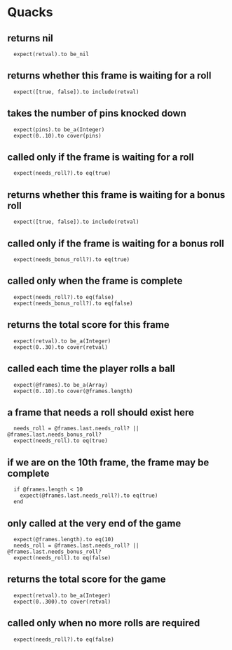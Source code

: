 # Quacks

## returns nil

```
  expect(retval).to be_nil
```

## returns whether this frame is waiting for a roll

```
  expect([true, false]).to include(retval)
```

## takes the number of pins knocked down

```
  expect(pins).to be_a(Integer)
  expect(0..10).to cover(pins)
```

## called only if the frame is waiting for a roll

```
  expect(needs_roll?).to eq(true)
```

## returns whether this frame is waiting for a bonus roll

```
  expect([true, false]).to include(retval)
```

## called only if the frame is waiting for a bonus roll

```
  expect(needs_bonus_roll?).to eq(true)
```

## called only when the frame is complete

```
  expect(needs_roll?).to eq(false)
  expect(needs_bonus_roll?).to eq(false)
```

## returns the total score for this frame

```
  expect(retval).to be_a(Integer)
  expect(0..30).to cover(retval)
```

## called each time the player rolls a ball

```
  expect(@frames).to be_a(Array)
  expect(0..10).to cover(@frames.length)
```

## a frame that needs a roll should exist here

```
  needs_roll = @frames.last.needs_roll? || @frames.last.needs_bonus_roll?
  expect(needs_roll).to eq(true)
```

## if we are on the 10th frame, the frame may be complete

```
  if @frames.length < 10
    expect(@frames.last.needs_roll?).to eq(true)
  end
```

## only called at the very end of the game

```
  expect(@frames.length).to eq(10)
  needs_roll = @frames.last.needs_roll? || @frames.last.needs_bonus_roll?
  expect(needs_roll).to eq(false)
```

## returns the total score for the game

```
  expect(retval).to be_a(Integer)
  expect(0..300).to cover(retval)
```

## called only when no more rolls are required

```
  expect(needs_roll?).to eq(false)
```
